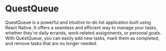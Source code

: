 # QuestQueue
QuestQueue is a powerful and intuitive to-do list application built using React Native. It offers a seamless and efficient way to manage your tasks, whether they're daily errands, work-related assignments, or personal goals. With QuestQueue, you can easily add new tasks, mark them as completed, and remove tasks that are no longer needed.
